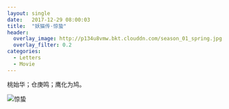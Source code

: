 ```yaml
---
layout: single
date:   2017-12-29 08:00:03
title:  "妖猫传·惊蛰"
header:
  overlay_image: http://p134u8vmw.bkt.clouddn.com/season_01_spring.jpg
  overlay_filter: 0.2
categories:
  - Letters
  - Movie
---
```


桃始华；仓庚鸣；鹰化为鸠。

![惊蛰](https://img1.doubanio.com/view/photo/l/public/p2495404478.webp)